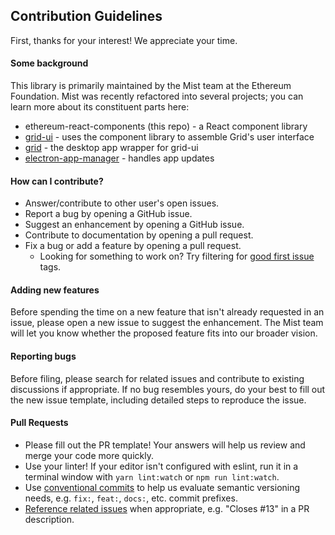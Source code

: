 ## Contribution Guidelines

First, thanks for your interest! We appreciate your time.

#### Some background

This library is primarily maintained by the Mist team at the Ethereum Foundation. Mist was recently refactored into several projects; you can learn more about its constituent parts here:

- ethereum-react-components (this repo) - a React component library
- [grid-ui](https://github.com/ethereum/grid-ui) - uses the component library to assemble Grid's user interface
- [grid](https://github.com/ethereum/grid) - the desktop app wrapper for grid-ui
- [electron-app-manager](https://github.com/PhilippLgh/electron-app-manager) - handles app updates

#### How can I contribute?

- Answer/contribute to other user's open issues.
- Report a bug by opening a GitHub issue.
- Suggest an enhancement by opening a GitHub issue.
- Contribute to documentation by opening a pull request.
- Fix a bug or add a feature by opening a pull request.
  - Looking for something to work on? Try filtering for [good first issue](https://github.com/ethereum/ethereum-react-components/labels/good%20first%20issue) tags.

#### Adding new features

Before spending the time on a new feature that isn't already requested in an issue, please open a new issue to suggest the enhancement. The Mist team will let you know whether the proposed feature fits into our broader vision.

#### Reporting bugs

Before filing, please search for related issues and contribute to existing discussions if appropriate. If no bug resembles yours, do your best to fill out the new issue template, including detailed steps to reproduce the issue.

#### Pull Requests

- Please fill out the PR template! Your answers will help us review and merge your code more quickly.
- Use your linter! If your editor isn't configured with eslint, run it in a terminal window with `yarn lint:watch` or `npm run lint:watch`.
- Use [conventional commits](https://www.conventionalcommits.org/) to help us evaluate semantic versioning needs, e.g. `fix:`, `feat:`, `docs:`, etc. commit prefixes.
- [Reference related issues](https://help.github.com/articles/closing-issues-using-keywords/) when appropriate, e.g. "Closes #13" in a PR description.
